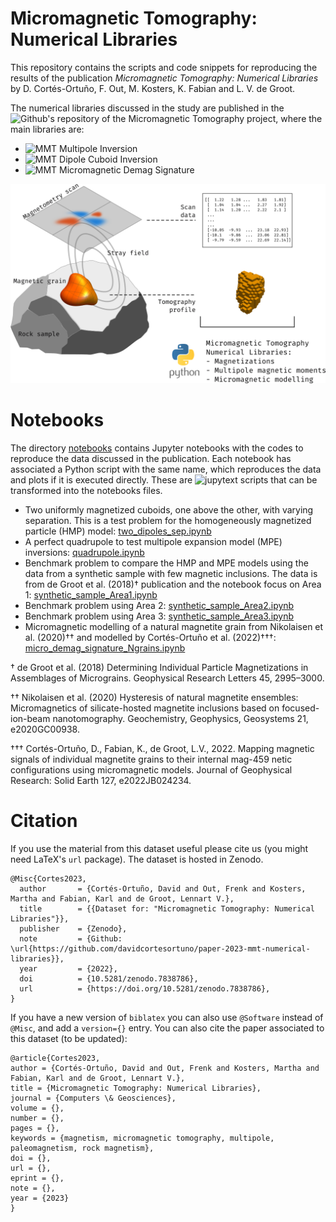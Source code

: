 # Micromagnetic Tomography: Numerical Libraries

This repository contains the scripts and code snippets for reproducing the
results of the publication *Micromagnetic Tomography: Numerical Libraries* by
D. Cortés-Ortuño, F. Out, M. Kosters, K. Fabian and L. V. de Groot.

The numerical libraries discussed in the study are published in the 
![Github's repository of the Micromagnetic Tomography project](https://github.com/Micromagnetic-Tomography), where
the main libraries are:

- ![MMT Multipole Inversion](https://github.com/Micromagnetic-Tomography/mmt_multipole_inversion)
- ![MMT Dipole Cuboid Inversion](https://github.com/Micromagnetic-Tomography/mmt_dipole_cuboid_inversion)
- ![MMT Micromagnetic Demag Signature](https://github.com/Micromagnetic-Tomography/mmt_micromagnetic_demag_signature)

![](imgs/presentation.png)

# Notebooks

The directory [notebooks](notebooks/) contains Jupyter notebooks with the codes
to reproduce the data discussed in the publication. Each notebook has
associated a Python script with the same name, which reproduces the data and
plots if it is executed directly. These are
![jupytext](https://github.com/mwouts/jupytext) scripts that can be transformed
into the notebooks files.

- Two uniformly magnetized cuboids, one above the other, with varying separation. This is a test problem for the homogeneously magnetized particle (HMP) model: [two_dipoles_sep.ipynb](notebooks/two_dipoles_sep.ipynb)
- A perfect quadrupole to test multipole expansion model (MPE) inversions: [quadrupole.ipynb](notebooks/quadrupole.ipynb)
- Benchmark problem to compare the HMP and MPE models using the data from a synthetic sample with few magnetic inclusions. The data is from de Groot et al. (2018)† publication and the notebook focus on Area 1: [synthetic_sample_Area1.ipynb](notebooks/synthetic_sample_Area1.ipynb)
- Benchmark problem using Area 2: [synthetic_sample_Area2.ipynb](notebooks/synthetic_sample_Area2.ipynb)
- Benchmark problem using Area 3: [synthetic_sample_Area3.ipynb](notebooks/synthetic_sample_Area3.ipynb)
- Micromagnetic modelling of a natural magnetite grain from Nikolaisen et al. (2020)†† and modelled by Cortés-Ortuño et al. (2022)†††: [micro_demag_signature_Ngrains.ipynb](notebooks/micro_demag_signature_Ngrains.ipynb)

† de Groot et al. (2018) Determining Individual Particle Magnetizations in Assemblages of Micrograins. Geophysical Research Letters 45, 2995–3000.

†† Nikolaisen et al. (2020) Hysteresis of natural magnetite ensembles: Micromagnetics of silicate-hosted magnetite inclusions based on focused-ion-beam nanotomography. Geochemistry, Geophysics, Geosystems 21, e2020GC00938.

††† Cortés-Ortuño, D., Fabian, K., de Groot, L.V., 2022. Mapping magnetic signals of individual magnetite grains to their internal mag-459 netic configurations using micromagnetic models. Journal of Geophysical Research: Solid Earth 127, e2022JB024234.

# Citation

If you use the material from this dataset useful please cite us (you might need
LaTeX's `url` package). The dataset is hosted in Zenodo.

    @Misc{Cortes2023,
      author       = {Cortés-Ortuño, David and Out, Frenk and Kosters, Martha and Fabian, Karl and de Groot, Lennart V.},
      title        = {{Dataset for: "Micromagnetic Tomography: Numerical Libraries"}},
      publisher    = {Zenodo},
      note         = {Github: \url{https://github.com/davidcortesortuno/paper-2023-mmt-numerical-libraries}},
      year         = {2022},
      doi          = {10.5281/zenodo.7838786},
      url          = {https://doi.org/10.5281/zenodo.7838786},
    }

If you have a new version of `biblatex` you can also use `@Software` instead of 
`@Misc`, and add a `version={}` entry. You can also cite the paper associated 
to this dataset (to be updated):


    @article{Cortes2023,
    author = {Cortés-Ortuño, David and Out, Frenk and Kosters, Martha and Fabian, Karl and de Groot, Lennart V.},
    title = {Micromagnetic Tomography: Numerical Libraries},
    journal = {Computers \& Geosciences},
    volume = {},
    number = {},
    pages = {},
    keywords = {magnetism, micromagnetic tomography, multipole, paleomagnetism, rock magnetism},
    doi = {},
    url = {},
    eprint = {},
    note = {},
    year = {2023}
    }
